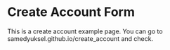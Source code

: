 # Create Account Form
This is a create account example page. You can go to samedyuksel.github.io/create_account and check. 

